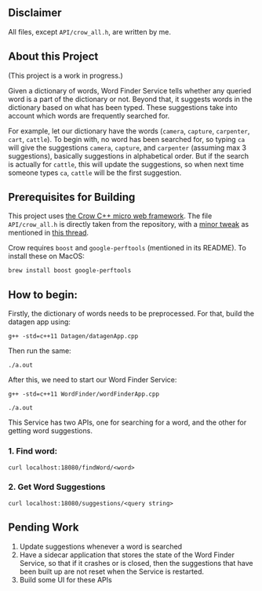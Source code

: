 ## Disclaimer
All files, except `API/crow_all.h`, are written by me.

## About this Project

(This project is a work in progress.)

Given a dictionary of words, Word Finder Service tells whether any queried word is a part of the dictionary or not. Beyond that, it suggests words in the dictionary based on what has been typed. These suggestions take into account which words are frequently searched for.

For example, let our dictionary have the words (`camera`, `capture`, `carpenter`, `cart`, `cattle`). To begin with, no word has been searched for, so typing `ca` will give the suggestions `camera`, `capture`, and `carpenter` (assuming max 3 suggestions), basically suggestions in alphabetical order. But if the search is actually for `cattle`, this will update the suggestions, so when next time someone types `ca`, `cattle` will be the first suggestion.

## Prerequisites for Building
This project uses [the Crow C++ micro web framework](https://github.com/ipkn/crow). The file `API/crow_all.h` is directly taken from the repository, with a [minor tweak](https://github.com/moneroexamples/onion-monero-blockchain-explorer/commit/76a0efa8ee3ea5bb466b81d84357d2fd76920cbd) as mentioned in [this thread](https://github.com/ipkn/crow/issues/340).

Crow requires `boost` and `google-perftools` (mentioned in its README). To install these on MacOS:
```
brew install boost google-perftools
```

## How to begin: 
Firstly, the dictionary of words needs to be preprocessed. For that, build the datagen app using:
```
g++ -std=c++11 Datagen/datagenApp.cpp 
```
Then run the same:
```
./a.out
```

After this, we need to start our Word Finder Service:
```
g++ -std=c++11 WordFinder/wordFinderApp.cpp
```
```
./a.out
```
This Service has two APIs, one for searching for a word, and the other for getting word suggestions.
### 1. Find word:
```
curl localhost:18080/findWord/<word>
```
### 2. Get Word Suggestions
```
curl localhost:18080/suggestions/<query string>
```
## Pending Work
1. Update suggestions whenever a word is searched
2. Have a sidecar application that stores the state of the Word Finder Service, so that if it crashes or is closed, then the suggestions that have been built up are not reset when the Service is restarted.
3. Build some UI for these APIs
